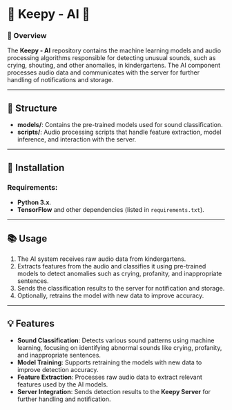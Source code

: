 # 🤖 Keepy - AI 🤖

### 📝 Overview
The **Keepy - AI** repository contains the machine learning models and audio processing algorithms responsible for detecting unusual sounds, such as crying, shouting, and other anomalies, in kindergartens. The AI component processes audio data and communicates with the server for further handling of notifications and storage.

---

## 📁 Structure

- **models/**: Contains the pre-trained models used for sound classification.
- **scripts/**: Audio processing scripts that handle feature extraction, model inference, and interaction with the server.

---

## 🔧 Installation

### Requirements:
- **Python 3.x**.
- **TensorFlow** and other dependencies (listed in `requirements.txt`).

---

## 📚 Usage

1. The AI system receives raw audio data from kindergartens.
2. Extracts features from the audio and classifies it using pre-trained models to detect anomalies such as crying, profanity, and inappropriate sentences.
3. Sends the classification results to the server for notification and storage.
4. Optionally, retrains the model with new data to improve accuracy.

---

## 💡 Features

- **Sound Classification**: Detects various sound patterns using machine learning, focusing on identifying abnormal sounds like crying, profanity, and inappropriate sentences.
- **Model Training**: Supports retraining the models with new data to improve detection accuracy.
- **Feature Extraction**: Processes raw audio data to extract relevant features used by the AI models.
- **Server Integration**: Sends detection results to the **Keepy Server** for further handling and notification.

